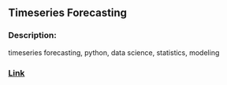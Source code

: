 ## Timeseries Forecasting

### Description:
timeseries forecasting, python, data science, statistics, modeling

### [Link](http://example.com/course/advanced-ml) 